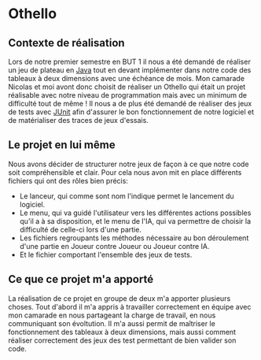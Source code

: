 # Othello

## Contexte de réalisation
Lors de notre premier semestre en BUT 1 il nous a été demandé de réaliser un jeu de plateau en [Java](https://www.java.com/fr/) tout en devant implémenter dans notre code des tableaux à deux dimensions avec une échéance de mois.
Mon camarade Nicolas et moi avont donc choisit de réaliser un Othello qui était un projet réalisable avec notre niveau de programmation mais avec un minimum de difficulté tout de même !
Il nous a de plus été demandé de réaliser des jeux de tests avec  [JUnit](https://junit.org/junit5/)  afin d'assurer le bon fonctionnement de notre logiciel et de matérialiser des traces de jeux d'essais.

## Le projet en lui même
Nous avons décider de structurer notre jeux de façon à ce que notre code soit compréhensible et clair. Pour cela nous avon mit en place différents fichiers qui ont des rôles bien précis: 
- Le lanceur, qui comme sont nom l'indique permet le lancement du logiciel.
- Le menu, qui va guidé l'utilisateur vers les différentes actions possibles qu'il a à sa disposition, et le menu de l'IA, qui va permettre de choisir la difficulté de celle-ci lors d'une partie.
- Les fichiers regroupants les méthodes nécessaire au bon déroulement d'une partie en Joueur contre Joueur ou Joueur contre IA.
- Et le fichier comportant l'ensemble des jeux de tests.

## Ce que ce projet m'a apporté

La réalisation de ce projet en groupe de deux m'a apporter plusieurs choses. Tout d'abord il m'a appris à travailler correctement en équipe avec mon camarade en nous partageant la charge de travail, en nous communiquant son évoltution. Il m'a aussi permit de maîtriser le fonctionnement des tableaux à deux dimensions, mais aussi comment réaliser correctement des jeux des test permettant de bien valider son code.




